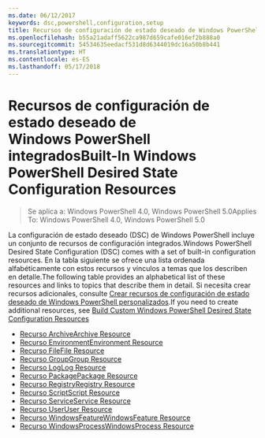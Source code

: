 ```yaml
---
ms.date: 06/12/2017
keywords: dsc,powershell,configuration,setup
title: Recursos de configuración de estado deseado de Windows PowerShell integrados
ms.openlocfilehash: b55a21adaff5622ca987d659cafe016ef2b888a0
ms.sourcegitcommit: 54534635eedacf531d8d6344019dc16a50b8b441
ms.translationtype: HT
ms.contentlocale: es-ES
ms.lasthandoff: 05/17/2018
---
```

# <a name="built-in-windows-powershell-desired-state-configuration-resources"></a><span data-ttu-id="dd87c-103">Recursos de configuración de estado deseado de Windows PowerShell integrados</span><span class="sxs-lookup"><span data-stu-id="dd87c-103">Built-In Windows PowerShell Desired State Configuration Resources</span></span>

> <span data-ttu-id="dd87c-104">Se aplica a: Windows PowerShell 4.0, Windows PowerShell 5.0</span><span class="sxs-lookup"><span data-stu-id="dd87c-104">Applies To: Windows PowerShell 4.0, Windows PowerShell 5.0</span></span>

<span data-ttu-id="dd87c-105">La configuración de estado deseado (DSC) de Windows PowerShell incluye un conjunto de recursos de configuración integrados.</span><span class="sxs-lookup"><span data-stu-id="dd87c-105">Windows PowerShell Desired State Configuration (DSC) comes with a set of built-in configuration resources.</span></span> <span data-ttu-id="dd87c-106">En la tabla siguiente se ofrece una lista ordenada alfabéticamente con estos recursos y vínculos a temas que los describen en detalle.</span><span class="sxs-lookup"><span data-stu-id="dd87c-106">The following table provides an alphabetical list of these resources and links to topics that describe them in detail.</span></span> <span data-ttu-id="dd87c-107">Si necesita crear recursos adicionales, consulte [Crear recursos de configuración de estado deseado de Windows PowerShell personalizados](authoringResource.md).</span><span class="sxs-lookup"><span data-stu-id="dd87c-107">If you need to create additional resources, see [Build Custom Windows PowerShell Desired State Configuration Resources](authoringResource.md)</span></span>

* [<span data-ttu-id="dd87c-108">Recurso Archive</span><span class="sxs-lookup"><span data-stu-id="dd87c-108">Archive Resource</span></span>](archiveResource.md)
* [<span data-ttu-id="dd87c-109">Recurso Environment</span><span class="sxs-lookup"><span data-stu-id="dd87c-109">Environment Resource</span></span>](environmentResource.md)
* [<span data-ttu-id="dd87c-110">Recurso File</span><span class="sxs-lookup"><span data-stu-id="dd87c-110">File Resource</span></span>](fileResource.md)
* [<span data-ttu-id="dd87c-111">Recurso Group</span><span class="sxs-lookup"><span data-stu-id="dd87c-111">Group Resource</span></span>](groupResource.md)
* [<span data-ttu-id="dd87c-112">Recurso Log</span><span class="sxs-lookup"><span data-stu-id="dd87c-112">Log Resource</span></span>](logResource.md)
* [<span data-ttu-id="dd87c-113">Recurso Package</span><span class="sxs-lookup"><span data-stu-id="dd87c-113">Package Resource</span></span>](packageResource.md)
* [<span data-ttu-id="dd87c-114">Recurso Registry</span><span class="sxs-lookup"><span data-stu-id="dd87c-114">Registry Resource</span></span>](registryResource.md)
* [<span data-ttu-id="dd87c-115">Recurso Script</span><span class="sxs-lookup"><span data-stu-id="dd87c-115">Script Resource</span></span>](scriptResource.md)
* [<span data-ttu-id="dd87c-116">Recurso Service</span><span class="sxs-lookup"><span data-stu-id="dd87c-116">Service Resource</span></span>](serviceResource.md)
* [<span data-ttu-id="dd87c-117">Recurso User</span><span class="sxs-lookup"><span data-stu-id="dd87c-117">User Resource</span></span>](userResource.md)
* [<span data-ttu-id="dd87c-118">Recurso WindowsFeature</span><span class="sxs-lookup"><span data-stu-id="dd87c-118">WindowsFeature Resource</span></span>](windowsfeatureResource.md)
* [<span data-ttu-id="dd87c-119">Recurso WindowsProcess</span><span class="sxs-lookup"><span data-stu-id="dd87c-119">WindowsProcess Resource</span></span>](windowsProcessResource.md)